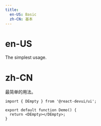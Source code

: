 ```yaml
---
title:
  en-US: Basic
  zh-CN: 基本
---
```


# en-US

The simplest usage.

# zh-CN

最简单的用法。

```tsx
import { DEmpty } from '@react-devui/ui';

export default function Demo() {
  return <DEmpty></DEmpty>;
}
```
